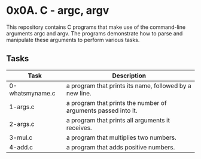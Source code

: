 # 0x0A. C - argc, argv
This repository contains C programs that make use of the command-line arguments argc and argv. The programs demonstrate how to parse and manipulate these arguments to perform various tasks.
## Tasks
| Task | Description |
|---|---|
| 0-whatsmyname.c | a program that prints its name, followed by a new line. |
| 1-args.c | a program that prints the number of arguments passed into it. |
| 2-args.c | a program that prints all arguments it receives. |
| 3-mul.c |  a program that multiplies two numbers. |
| 4-add.c | a program that adds positive numbers. |
